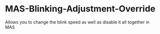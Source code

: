 # MAS-Blinking-Adjustment-Override
Allows you to change the blink speed as well as disable it all together in MAS
